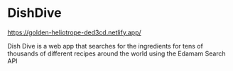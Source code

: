 # DishDive
https://golden-heliotrope-ded3cd.netlify.app/

Dish Dive is a web app that searches for the ingredients for tens of thousands of different recipes around the world using the Edamam Search API 
